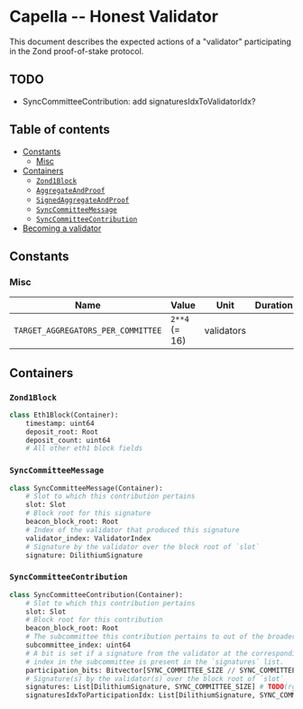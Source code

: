 # Capella -- Honest Validator

This document describes the expected actions of a "validator" participating in the Zond proof-of-stake protocol.

## TODO

- SyncCommitteeContribution: add signaturesIdxToValidatorIdx?

## Table of contents

- [Constants](#constants)
  - [Misc](#misc)
- [Containers](#containers)
  - [`Zond1Block`](#zond1block)
  - [`AggregateAndProof`](#aggregateandproof)
  - [`SignedAggregateAndProof`](#signedaggregateandproof)
  - [`SyncCommitteeMessage`](#synccommitteemessage)
  - [`SyncCommitteeContribution`](#synccommitteecontribution)
- [Becoming a validator](#becoming-a-validator)

## Constants

### Misc

| Name | Value | Unit | Duration |
| - | - | :-: | :-: |
| `TARGET_AGGREGATORS_PER_COMMITTEE` | `2**4` (= 16) | validators |

## Containers

### `Zond1Block`

```python
class Eth1Block(Container):
    timestamp: uint64
    deposit_root: Root
    deposit_count: uint64
    # All other eth1 block fields
```

### `SyncCommitteeMessage`

```python
class SyncCommitteeMessage(Container):
    # Slot to which this contribution pertains
    slot: Slot
    # Block root for this signature
    beacon_block_root: Root
    # Index of the validator that produced this signature
    validator_index: ValidatorIndex
    # Signature by the validator over the block root of `slot`
    signature: DilithiumSignature
```

### `SyncCommitteeContribution`

```python
class SyncCommitteeContribution(Container):
    # Slot to which this contribution pertains
    slot: Slot
    # Block root for this contribution
    beacon_block_root: Root
    # The subcommittee this contribution pertains to out of the broader sync committee
    subcommittee_index: uint64
    # A bit is set if a signature from the validator at the corresponding
    # index in the subcommittee is present in the `signatures` list.
    participation_bits: Bitvector[SYNC_COMMITTEE_SIZE // SYNC_COMMITTEE_SUBNET_COUNT]
    # Signature(s) by the validator(s) over the block root of `slot`
    signatures: List[DilithiumSignature, SYNC_COMMITTEE_SIZE] # TODO(rgeraldes24): list max size vs size
    signaturesIdxToParticipationIdx: List[DilithiumSignature, SYNC_COMMITTEE_SIZE] # TODO(rgeraldes24): list max size vs size
```
